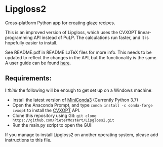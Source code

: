 # Lipgloss2
Cross-platform Python app for creating glaze recipes.

This is an improved version of Lipgloss, which uses the CVXOPT linear-programming API instead of PuLP. The calculations run faster, and it is hopefully easier to install.

See README.pdf in README LaTeX files for more info. This needs to be updated to reflect the changes in the API, but the functionality is the same. A user guide can be found [here](https://wiki.glazy.org/t/using-lipgloss/238).

## Requirements: 

I *think* the following will be enough to get set up on a Windows machine:

* Install the latest version of [MiniConda3](https://docs.conda.io/en/latest/miniconda.html) (Currently Python 3.7)
* Open the Anaconda Prompt, and type `conda install -c conda-forge cvxopt` to install the [CVXOPT](https://cvxopt.org/install/index.html) API.
* Clone this repository using Git: `git clone https://github.com/PieterMostert/Lipgloss2.git`
* Run the main.py script to open the GUI


If you manage to install Lipgloss2 on another operating system, please add instructions to this file.